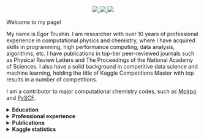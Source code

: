 <p align='center'>
  <a href="https://www.linkedin.com/in/egor-trushin/">
    <img src="https://img.shields.io/badge/linkedin-%230077B5.svg?&style=for-the-badge&logo=linkedin&logoColor=white" />
  </a>
  <a href="https://scholar.google.com/citations?user=GDHKpaUAAAAJ&hl=en">
    <img src="https://img.shields.io/badge/Google%20Scholar-4285F4?style=for-the-badge&logo=google-scholar&logoColor=white" />
  </a>
  <a href="https://www.kaggle.com/egortrushin">
    <img src="https://img.shields.io/badge/Kaggle-035a7d?style=for-the-badge&logo=kaggle&logoColor=white" />
  </a>
</p>

Welcome to my page!

My name is Egor Trushin. I am researcher with over 10 years of professional experience in computational physics and chemistry, where I have acquired skills in programming, high performance computing, data analysis, algorithms, etc. I have publications in top-tier peer-reviewed journals such as Physical Review Letters and The Proceedings of the National Academy of Sciences. I also have a solid background in competitive data science and machine learning, holding the title of Kaggle Competitions Master with top results in a number of competitions.

I am a contributor to major computational chemistry codes, such as [Molrpo](https://www.molpro.net/) and [PySCF](https://pyscf.org/).

<details>
<summary><b>Education</b></summary>

- 2012-2018: **PhD in Theoretical Chemistry**, *Friedrich-Alexander University Erlangen-Nürnberg*, Erlangen, Germany
- 2010-2012: **MSc in Physics**, *Novosibirsk State University*, Novosibirsk, Russia
- 2006-2010: **BSc in Physics**, *Novosibirsk State University*, Novosibirsk, Russia

</details>

<details>
<summary><b>Professional experience</b></summary>

- 2022-Present: **Liaison scientist**, *Erlangen National High Performance Computing Center (NHR@FAU)*, University of Erlangen–Nuremberg, Erlangen, Germany
- 2022-Present: **Research assistant**, *Chair of Theoretical Chemistry*, University of Erlangen–Nuremberg, Erlangen, Germany
- 2022/02-2022/10: **Research assistant**, *Machine Learning Group and Berlin Institute for the Foundations of Learning and Data (BIFOLD)*, Technical University of Berlin, Berlin, Germany
- 2022/02-2022/10: **Research assistant**, *Artificial Intelligence for the Sciences (AI4Science) Group*, Free University of Berlin, Berlin, Germany
- 2021-2022: **Liaison scientist**, *Erlangen National High Performance Computing Center (NHR@FAU)*, University of Erlangen–Nuremberg, Erlangen, Germany
- 2012-2022: **Research assistant**, *Chair of Theoretical Chemistry*, University of Erlangen–Nuremberg, Erlangen, Germany
- 2009-2012: **Research assistant**, *Quantum Chemistry Laboratory*, Boreskov Institute of Catalysis, Novosibirsk, Russia

</details>

<details>
<summary><b>Publications</b></summary>

Check my [Google Scholar profile](https://scholar.google.de/citations?hl=en&user=GDHKpaUAAAAJ&view_op=list_works&sortby=pubdate) or click below to see the list of publications.

<details>
<summary>Publication list</summary>

1. **E. Trushin**, S. Fauser, A. Mölkner, J. Erhard, A. Görling. Reply to the Comment on "Accurate Correlation Potentials from the Self-Consistent Random Phase Approximation"
by C. Shahi and J. P. Perdew -- Phys. Rev. Lett. 135, 019602 (2025). https://doi.org/10.1103/qhr1-788v

1. R. Mandalia, S. Fauser, **E. Trushin**, A. Görling. Assessment of RPA and σ-functional methods for the calculation of dipole moments and static polarizabilities and hyperpolarizabilities -- J. Chem. Phys. 162, 184106 (2025). https://doi.org/10.1063/5.0267912

1. S. Fauser, **E. Trushin**, A. Görling. Highly precise values for the energy ratios underlying the Lieb–Oxford bound and the convexity conjecture for the adiabatic connection - J. Chem. Phys. 162, 164108 (2025). https://doi.org/10.1063/5.0263582

1. **E. Trushin**, A. Görling. Improving Exchange-Correlation Potentials of Standard Density Functionals with the Optimized-Effective-Potential Method for Higher Accuracy of Excitation Energies - J. Chem. Theory Comput. 2025, 21, 4, 1667–1683. https://doi.org/10.1021/acs.jctc.4c01477

1. J. Erhard, **E. Trushin**, A. Görling. Kohn–Sham inversion for open-shell systems - J. Chem. Phys. 162, 034116 (2025). https://doi.org/10.1063/5.0239422

1. **E. Trushin**, S. Fauser, A. Mölkner, J. Erhard, A. Görling. Accurate Correlation Potentials from the Self-Consistent Random Phase Approximation - Phys. Rev. Lett. 134, 016402 (2025). https://doi.org/10.1103/PhysRevLett.134.016402

1. **E. Trushin**, J. Erhard and A. Görling. Violations of the *v*-representability condition underlying Kohn-Sham density-functional theory - Phys. Rev. A 110 L020802 (2024) https://doi.org/10.1103/PhysRevA.110.L020802

1. S. Fauser, A. Förster, L. Redeker, C. Neiss, J. Erhard, **E. Trushin**, A. Görling. Basis Set Requirements of σ-Functionals for Gaussian- and Slater-Type Basis Functions and Comparison with Range-Separated Hybrid and Double Hybrid Functionals - J. Chem. Theory Comput. 2024, 20, 6, 2404–2422. https://doi.org/10.1021/acs.jctc.3c01132

1. **E. Trushin**, A. Görling. Avoiding spin contamination and spatial symmetry breaking by exact-exchange-only optimized-effective-potential methods within the symmetrized Kohn-Sham framework - J. Chem. Phys. 159 (2023) 244109 (Festschrift for John Perdew). https://doi.org/10.1063/5.0171546

1. J. Erhard, S. Fauser, **E. Trushin**, A. Görling. Scaled σ-functionals for the Kohn-Sham correlation energy with scaling functions from the homogeneous electron gas - J. Chem. Phys. 157 (2022) 114105. https://doi.org/10.1063/5.0101641

1. J. Erhard, **E. Trushin**, A. Görling. Numerically stable inversion approach to construct Kohn-Sham potentials for given electron densities within a Gaussian basis set framework - J. Chem. Phys. 156 (2022) 204124. https://doi.org/10.1063/5.0087356

1. S. Fauser, **E. Trushin**, C. Neiss, A. Görling. Chemical accuracy with $\sigma$-functionals for the Kohn-Sham correlation energy optimized for different input orbitals and eigenvalues - J. Chem. Phys. 155 (2021) 134111. https://doi.org/10.1063/5.0059641

1. **E. Trushin**, A. Görling. Numerically stable optimized effective potential method with standard Gaussian basis sets - J. Chem. Phys. 155 (2021) 054109. https://doi.org/10.1063/5.0056431

1. **E. Trushin**, A. Thierbach, A. Görling. Towards chemical accuracy at low computational cost: Density-functional theory with σ-functionals for the correlation energy - J. Chem. Phys. 154 (2021) 014104. https://doi.org/10.1063/5.0026849

1. J. Erhard, S. Fauser, S. Kalaß, E. Moerman, **E. Trushin**, A. Görling. Lieb-Oxford bound and pair correlation functions for density-functional methods based on the adiabatic-connection fluctuation-dissipation theorem - Faraday Discuss. 224 (2020) 79-97. https://doi.org/10.1039/D0FD00047G

1. I. Lyskov, **E. Trushin**, B.Q. Baragiola, T.W. Schmidt, J.H. Cole, S.P. Russo. First-Principles Calculation of Triplet Exciton Diffusion in Crystalline Poly(*p*-phenylene vinylene) - J. Phys. Chem. C 123 (2019) 26831-26841. https://doi.org/10.1021/acs.jpcc.9b08203

1. **E. Trushin**, L. Fromm, A. Görling. Assessment of exact-exchange-only Kohn-Sham method for the calculation of band structures for transition metal oxide and metal halide perovskites - Phys. Rev. B 100 (2019) 075205. https://doi.org/10.1103/PhysRevB.100.075205

1. **E. Trushin**, A. Görling. Spin-current density-functional theory for a correct treatment of spin-orbit interactions and its application to topological phase transitions - Phys. Rev. B 98 (2018) 205137. https://doi.org/10.1103/PhysRevB.98.205137

1. **E. Trushin**, A. Görling. Assessment of quality and reliability of band structures from exact-exchange-only Kohn-Sham, hybrid, and GW methods - Eur. Phys. J. B 91 7 (2018) 149
(Special issue in honor of Hardy Gross). https://doi.org/10.1140/epjb/e2018-90256-8

1. **E. Trushin**, A. Görling. Topological Phase Transitions in Zinc-Blende Semimetals Driven Exclusively by Electronic Temperature - Phys. Rev. Lett. 120 (2018) 146401. https://doi.org/10.1103/PhysRevLett.120.146401

1. J.P. Perdew, W. Yang, K. Burke, Z. Yang, E.K.U. Gross, M. Scheffler, G.E. Scuseria, T.M. Henderson, I.Y. Zhang, A. Ruzsinszky, H. Peng, J. Sun, **E. Trushin**, A. Görling. Understanding band gaps of solids in generalized Kohn-Sham theory - Proc. Natl. Acad. Sci. U.S.A. 114 (2017) 2801-2806. https://doi.org/10.1073/pnas.1621352114

1. **E. Trushin**, M. Betzinger, S. Blügel, A. Görling. Band gaps, ionization potentials, and electron affinities of periodic electron systems via the adiabatic-connection fluctuation-dissipation theorem - Phys. Rev. B 94 (2016) 075123. https://doi.org/10.1103/PhysRevB.94.075123

1. C. Neiss, **E. Trushin**, A. Görling. The Nature of One-Dimensional Carbon: Polyynic versus Cumulenic - ChemPhysChem 15 (2014) 2497-2502. https://doi.org/10.1002/cphc.201402266

1. L.N. Mazalov, A.D. Fedorenko, V.I. Ovcharenko, E.V. Tret'yakov, E.Yu. Fursova, N.A. Kryuchkova, A.V. Kalinkin, **E. Trushin**. Interpretation of X-ray photoelectron spectra of free nitroxyl radicals - J. Struct. Chem. 54 (2013) 898-906. https://doi.org/10.1134/S0022476613050090

1. **E. Trushin**, I.L. Zilberberg. Anion-radical oxygen centers in small (AgO)<sub>n</sub> clusters: Density functional theory predictions - Chem. Phys. Lett. 560 (2013) 37-41. https://doi.org/10.1016/j.cplett.2012.12.059

1. **E. Trushin**, I.L. Zilberberg, A.V. Bulgakov. Structure and stability of small zinc oxide clusters - Phys. Solid State 54 (2012) 859-865. https://doi.org/10.1134/S1063783412040294
</details>

</details>

<details>
<summary><b>Kaggle statistics</b></summary>

Check my [Kaggle profile](https://www.kaggle.com/egortrushin).

<details>
<summary>Medals in Kaggle competitions</summary>

<img src="https://www.kaggle.com/static/images/medals/competitions/goldl@1x.png" width="18" height="18"/> 10th of 1514 [Santa 2024 - The Perplexity Permutation Puzzle](https://www.kaggle.com/competitions/santa-2024) - Help Rudolph descramble holiday-related words to make the LLMs happy!
  
<img src="https://www.kaggle.com/static/images/medals/competitions/silverl@1x.png" width="18" height="18"/> 21st of 2605 [Google Brain - Ventilator Pressure Prediction](https://www.kaggle.com/competitions/ventilator-pressure-prediction) - Simulate a ventilator connected to a sedated patient's lung

<img src="https://www.kaggle.com/static/images/medals/competitions/silverl@1x.png" width="18" height="18"/> 24th of 964 [Google Research - Identify Contrails to Reduce Global Warming](https://www.kaggle.com/competitions/ventilator-pressure-prediction) - Train ML models to identify contrails in satellite images and help prevent their formation

<img src="https://www.kaggle.com/static/images/medals/competitions/silverl@1x.png" width="18" height="18"/> 28th of 1889 [U.S. Patent Phrase to Phrase Matching](https://www.kaggle.com/competitions/us-patent-phrase-to-phrase-matching) - Help Identify Similar Phrases in U.S. Patents

<img src="https://www.kaggle.com/static/images/medals/competitions/silverl@1x.png" width="18" height="18"/> 38th of 1219 [G2Net Gravitational Wave Detection](https://www.kaggle.com/competitions/g2net-gravitational-wave-detection) - Find gravitational wave signals from binary black hole collisions

<img src="https://www.kaggle.com/static/images/medals/competitions/silverl@1x.png" width="18" height="18"/> 66th of 3858 [Home Credit - Credit Risk Model Stability](https://www.kaggle.com/competitions/home-credit-credit-risk-model-stability) - Create a model measured against feature stability over time

<img src="https://www.kaggle.com/static/images/medals/competitions/silverl@1x.png" width="18" height="18"/> 147th of 3633 [CommonLit Readability Prize](https://www.kaggle.com/competitions/commonlitreadabilityprize) - Rate the complexity of literary passages for grades 3-12 classroom use

<img src="https://www.kaggle.com/static/images/medals/competitions/silverl@1x.png" width="18" height="18"/> 299th of 6430 [ICR - Identifying Age-Related Conditions](https://www.kaggle.com/competitions/icr-identify-age-related-conditions) - Use Machine Learning to detect conditions with measurements of anonymous characteristics

</details>

<details>
<summary>Kaggle notebooks awarded medals</summary>

<img src="https://www.kaggle.com/static/images/medals/competitions/goldl@1x.png" width="18" height="18"/> [[GR-ICRGW] Training with 4 folds](https://www.kaggle.com/code/egortrushin/gr-icrgw-training-with-4-folds)

<img src="https://www.kaggle.com/static/images/medals/competitions/goldl@1x.png" width="18" height="18"/> [[Santa24] Improving Sample 2](https://www.kaggle.com/code/egortrushin/santa24-improving-sample-2)

<img src="https://www.kaggle.com/static/images/medals/competitions/goldl@1x.png" width="18" height="18"/> [[GWI] UNet with float16 dataset](https://www.kaggle.com/code/egortrushin/gwi-unet-with-float16-dataset)

<img src="https://www.kaggle.com/static/images/medals/competitions/goldl@1x.png" width="18" height="18"/> [[GR-ICRGW] Pytorch Lightning baseline UNet+resnest](https://www.kaggle.com/code/egortrushin/gr-icrgw-pytorch-lightning-baseline-unet-resnest)

<img src="https://www.kaggle.com/static/images/medals/competitions/goldl@1x.png" width="18" height="18"/> [[GWI] Improved UNet pipepline with larger dataset](https://www.kaggle.com/code/egortrushin/gwi-improved-unet-pipepline-with-larger-dataset)

<img src="https://www.kaggle.com/static/images/medals/competitions/goldl@1x.png" width="18" height="18"/> [[GR-ICRGW] PL Pipeline Improved](https://www.kaggle.com/code/egortrushin/gr-icrgw-pl-pipeline-improved)

<img src="https://www.kaggle.com/static/images/medals/competitions/goldl@1x.png" width="18" height="18"/> [[LEAP] FFNN/PyTorch](https://www.kaggle.com/code/egortrushin/leap-ffnn-pytorch)

</details>

</details>
